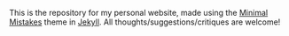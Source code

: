 This is the repository for my personal website, made using the [Minimal Mistakes](https://mmistakes.github.io/minimal-mistakes/) theme in [Jekyll](https://jekyllrb.com/). All thoughts/suggestions/critiques are welcome!
